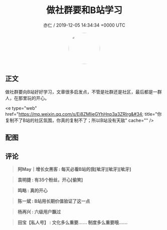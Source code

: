 <h1 align="center">做社群要和B站学习</h1>
<p align="center">
    <a>亦仁 / 2019-12-05 14:34:34 &#43;0000 UTC</a>
</p>

<div align="center">
    <img src="https://images.zsxq.com/Fn3NQqCN8nuGF86yZPXSbEsl0mb3?e=1590940799&amp;token=kIxbL07-8jAj8w1n4s9zv64FuZZNEATmlU_Vm6zD:pfbNc8W3hS0oYG_hyXXh_rHMHuc=" width="100" height="100" style="border:1px solid;border-radius:50%; color:#ffffff"/>
</div>

## 正文

<div>
做社群要向B站好好学习，文章很多启发点，不管是社群还是社区，最后都是一群人，在那里玩的开心。

&lt;e type=&#34;web&#34; href=&#34;https://mp.weixin.qq.com/s/Ej8ZMIieGYhHnp3a3ZRIrg&#34; title=&#34;你复制不了B站的社区氛围，你真的复制不了；所以B站没有天敌&#34; cache=&#34;&#34; /&gt;
</div>

## 配图
<div class="image" align="center">

</div>

## 评论

<div align="left">
<div>

<blockquote >
<span> <strong>阿May｜增长女黑客 : 每天必看B站的我[呲牙][呲牙][呲牙] </strong></span>
</blockquote>

<blockquote >
<span> <strong>袁明捷 : 有35个粉丝，开心[偷笑] </strong></span>
</blockquote>

<blockquote >
<span> <strong>鸣略 : 真的开心 </strong></span>
</blockquote>

<blockquote >
<span> <strong>陈一斌 : B站用长期价值验证了这一点 </strong></span>
</blockquote>

<blockquote >
<span> <strong>杨再兴 : 六级用户飘过 </strong></span>
</blockquote>

<blockquote >
<span> <strong>田宝【私人号】 : 文化多么重要…… 制度多么重要哦…… </strong></span>
</blockquote>

</div>
</div>